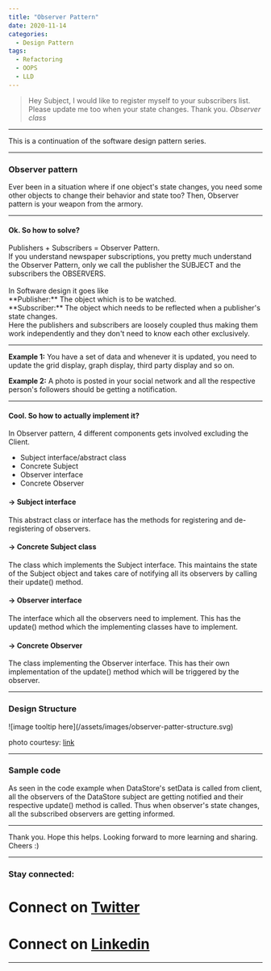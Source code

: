 ```yaml
---
title: "Observer Pattern"
date: 2020-11-14
categories:
  - Design Pattern
tags:
  - Refactoring
  - OOPS
  - LLD
---
```


> Hey Subject, I would like to register myself to your subscribers list. Please update me too when your state changes. Thank you.
> <cite> Observer class </cite>

----

This is a continuation of the software design pattern series.

----

<h3> Observer pattern </h3>
  Ever been in a situation where if one object's state changes, you need some other objects to change their behavior and state too? Then, Observer pattern is your weapon from the armory.

----

<h4>Ok. So how to solve? </h4>
  Publishers + Subscribers = Observer Pattern. <br>
  If you understand newspaper subscriptions, you pretty much understand the Observer Pattern, only we call the publisher the SUBJECT and the subscribers the OBSERVERS. <br> <br>
  In Software design it goes like <br>
  **Publisher:** The object which is to be watched. <br>
  **Subscriber:** The object which needs to be reflected when a publisher's state changes. <br>
  Here the publishers and subscribers are loosely coupled thus making them work independently and they don't need to know each other exclusively.

---

  **Example 1:**
    You have a set of data and whenever it is updated, you need to update the grid display, graph display, third party display and so on.

  **Example 2:**
    A photo is posted in your social network and all the respective person's followers should be getting a notification.
    
---

<h4> Cool. So how to actually implement it? </h4>
In Observer pattern, 4 different components gets involved excluding the Client.
<ul>
  <li> Subject interface/abstract class </li>
  <li> Concrete Subject  </li>
  <li> Observer interface</li>
  <li> Concrete Observer </li>
</ul>

<h4> -> Subject interface </h4>
  This abstract class or interface has the methods for registering and de-registering of observers.
<h4> -> Concrete Subject class </h4>
  The class which implements the Subject interface. This maintains the state of the Subject object and takes care of notifying all its observers by calling their update() method.
<h4> -> Observer interface </h4>
  The interface which all the observers need to implement. This has the update() method which the implementing classes have to implement.
<h4> -> Concrete Observer </h4>
  The class implementing the Observer interface. This has their own implementation of the update() method which will be triggered by the observer.

---

<h3> Design Structure </h3>
  ![image tooltip here](/assets/images/observer-patter-structure.svg)

  photo courtesy: [link](https://en.wikipedia.org/wiki/Observer_pattern#/media/File:Observer_w_update.svg)

---

<h3> Sample code </h3>

<script src="https://gist.github.com/SamuelJohnson01997/f4397fa682977a26d51d8acdcf3a450b.js"></script>

  
As seen in the code example when DataStore's setData is called from client, all the observers of the DataStore subject are getting notified and their respective update() method is called.
Thus when observer's state changes, all the subscribed observers are getting informed.

---

Thank you. Hope this helps. Looking forward to more learning and sharing. Cheers :)

----

<h3> Stay connected: </h3>

# <i class="fab fa-fw fa-twitter-square"></i> Connect on [Twitter](https://twitter.com/sammieboy97)
# <i class="fab fa-fw fa-linkedin"></i> Connect on [Linkedin](https://www.linkedin.com/in/samuel-johnson-r/)

----

[jekyll-docs]: https://jekyllrb.com/docs/home
[jekyll-gh]:   https://github.com/jekyll/jekyll
[jekyll-talk]: https://talk.jekyllrb.com/
